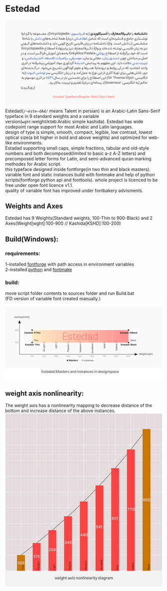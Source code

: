 # Estedad
![sample](https://github.com/aminabedi68/Estedad/blob/master/documentation/Estedad-sample.png)
Estedad(`/~este~dAd/` means Talent in persian) is an Arabic-Latin Sans-Serif typeface in 9 standard weights and a variable version(`wght`:weight/`KSHD`:Arabic simple kashida). Estedad has wide codepoint range support for most Arabic and Latin languages.
<br>design of type is simple, smooth, compact, legible, low contrast, lowest optical size(a bit higher in bold and above weights) and optimized for web-like environments.
<br>Estadad supporting small caps, simple fractions, tabular and old-style numbers and both decomposed(limited to basic a-z A-Z letters) and precomposed letter forms for Latin, and semi-advanced quran marking methodes for Arabic script.
<br>this typeface designed inside fontforge(in two thin and black masters). variable font and static instances build with fontmake and help of python scripts(fontforge python api and fonttools). whole project is licenced to be free under open font licence v1.1.
<br>quality of variable font has improved under fontbakery advisments.

## Weights and Axes
Estedad has 9 Weights(Standard weights, 100-Thin to 900-Black) and 2 Axes(Weight[wght]:100-900 // Kashida[KSHD]:100-200)

## Build(Windows):
### requirements:
1-installed <a href="https://github.com/fontforge/fontforge">fontforge</a> with path access in environment variables
<br>2-installed <a href="https://www.python.org/">python</a> and <a href="https://github.com/googlefonts/fontmake">fontmake</a>
### build:
move script folder contents to sources folder and run Build.bat
<br>(FD version of variable font created manually.)
<br>
<br>
![designspace](https://github.com/aminabedi68/Estedad/blob/master/documentation/Estedad-designspace.png)

## weight axis nonlinearity:
The weight axis has a nonlinearity mapping to decrease distance of the bottom and increase distance of the above instances.
![diagram](https://github.com/aminabedi68/Estedad/blob/master/documentation/Estedad-diagram.png)
